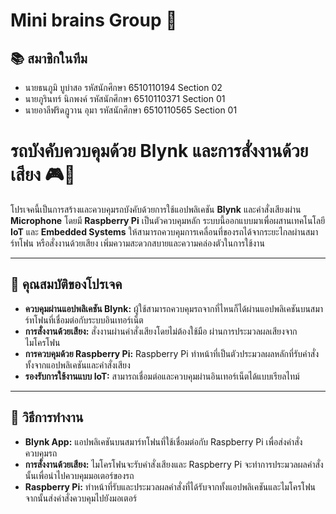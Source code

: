 # Mini brains Group 🧠
## 📚 สมาชิกในทีม
- นายธนภูมิ บูบ่าสอ รหัสนักศึกษา 6510110194 Section 02
- นายภูรินทร์ นิกพงค์	รหัสนักศึกษา 6510110371	Section 01
- นายอาลีฟริดฎูวาน อุมา รหัสนักศึกษา 6510110565 Section 01
# รถบังคับควบคุมด้วย Blynk และการสั่งงานด้วยเสียง 🎮🎤

โปรเจคนี้เป็นการสร้างและควบคุมรถบังคับด้วยการใช้แอปพลิเคชัน **Blynk** และคำสั่งเสียงผ่าน **Microphone** โดยมี **Raspberry Pi** เป็นตัวควบคุมหลัก ระบบนี้ออกแบบมาเพื่อผสานเทคโนโลยี **IoT** และ **Embedded Systems** ให้สามารถควบคุมการเคลื่อนที่ของรถได้จากระยะไกลผ่านสมาร์ทโฟน หรือสั่งงานด้วยเสียง เพิ่มความสะดวกสบายและความคล่องตัวในการใช้งาน

---

## 🚗 คุณสมบัติของโปรเจค

- **ควบคุมผ่านแอปพลิเคชัน Blynk:** ผู้ใช้สามารถควบคุมรถจากที่ไหนก็ได้ผ่านแอปพลิเคชันบนสมาร์ทโฟนที่เชื่อมต่อกับระบบอินเทอร์เน็ต
- **การสั่งงานด้วยเสียง:** สั่งงานผ่านคำสั่งเสียงโดยไม่ต้องใช้มือ ผ่านการประมวลผลเสียงจากไมโครโฟน
- **การควบคุมด้วย Raspberry Pi:** Raspberry Pi ทำหน้าที่เป็นตัวประมวลผลหลักที่รับคำสั่งทั้งจากแอปพลิเคชันและคำสั่งเสียง
- **รองรับการใช้งานแบบ IoT:** สามารถเชื่อมต่อและควบคุมผ่านอินเทอร์เน็ตได้แบบเรียลไทม์

---

## 🔧 วิธีการทำงาน

- **Blynk App:** แอปพลิเคชันบนสมาร์ทโฟนที่ใช้เชื่อมต่อกับ Raspberry Pi เพื่อส่งคำสั่งควบคุมรถ
- **การสั่งงานด้วยเสียง:** ไมโครโฟนจะรับคำสั่งเสียงและ Raspberry Pi จะทำการประมวลผลคำสั่งนั้นเพื่อนำไปควบคุมมอเตอร์ของรถ
- **Raspberry Pi:** ทำหน้าที่รับและประมวลผลคำสั่งที่ได้รับจากทั้งแอปพลิเคชันและไมโครโฟน จากนั้นส่งคำสั่งควบคุมไปยังมอเตอร์
